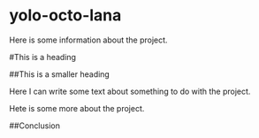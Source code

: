 # yolo-octo-lana

Here is some information about the project.

#This is a heading

##This is a smaller heading

Here I can write some text about something to do with the project.

Hete is some more about the project.

##Conclusion